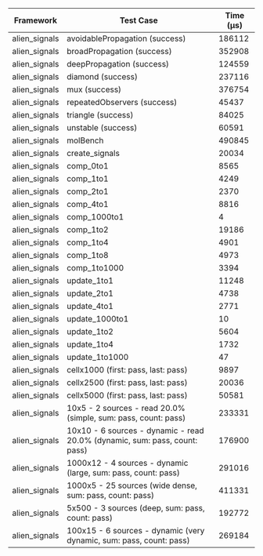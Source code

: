 | Framework | Test Case | Time (μs) |
| --- | --- | --- |
| alien_signals | avoidablePropagation (success) | 186112 |
| alien_signals | broadPropagation (success) | 352908 |
| alien_signals | deepPropagation (success) | 124559 |
| alien_signals | diamond (success) | 237116 |
| alien_signals | mux (success) | 376754 |
| alien_signals | repeatedObservers (success) | 45437 |
| alien_signals | triangle (success) | 84025 |
| alien_signals | unstable (success) | 60591 |
| alien_signals | molBench | 490845 |
| alien_signals | create_signals | 20034 |
| alien_signals | comp_0to1 | 8565 |
| alien_signals | comp_1to1 | 4249 |
| alien_signals | comp_2to1 | 2370 |
| alien_signals | comp_4to1 | 8816 |
| alien_signals | comp_1000to1 | 4 |
| alien_signals | comp_1to2 | 19186 |
| alien_signals | comp_1to4 | 4901 |
| alien_signals | comp_1to8 | 4973 |
| alien_signals | comp_1to1000 | 3394 |
| alien_signals | update_1to1 | 11248 |
| alien_signals | update_2to1 | 4738 |
| alien_signals | update_4to1 | 2771 |
| alien_signals | update_1000to1 | 10 |
| alien_signals | update_1to2 | 5604 |
| alien_signals | update_1to4 | 1732 |
| alien_signals | update_1to1000 | 47 |
| alien_signals | cellx1000 (first: pass, last: pass) | 9897 |
| alien_signals | cellx2500 (first: pass, last: pass) | 20036 |
| alien_signals | cellx5000 (first: pass, last: pass) | 50581 |
| alien_signals | 10x5 - 2 sources - read 20.0% (simple, sum: pass, count: pass) | 233331 |
| alien_signals | 10x10 - 6 sources - dynamic - read 20.0% (dynamic, sum: pass, count: pass) | 176900 |
| alien_signals | 1000x12 - 4 sources - dynamic (large, sum: pass, count: pass) | 291016 |
| alien_signals | 1000x5 - 25 sources (wide dense, sum: pass, count: pass) | 411331 |
| alien_signals | 5x500 - 3 sources (deep, sum: pass, count: pass) | 192772 |
| alien_signals | 100x15 - 6 sources - dynamic (very dynamic, sum: pass, count: pass) | 269184 |
